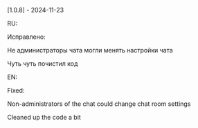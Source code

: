 [1.0.8] - 2024-11-23

RU:

Исправлено:

Не администраторы чата могли менять настройки чата

Чуть чуть почистил код

EN:

Fixed:

Non-administrators of the chat could change chat room settings

Cleaned up the code a bit
